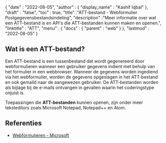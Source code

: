 {
  "date" : "2022-08-05",
  "author" : {
    "display_name" : "Kashif Iqbal"
},
  "draft" : "false",
  "toc" : true,
  "title" :"ATT-bestand - Webformulier Postgegevensbestandsindeling",
  "description" :"Meer informatie over wat een ATT-bestand is en API's die ATT-bestanden kunnen maken en openen.",
  "linktitle" : "ATT",
  "menu" : {
    "docs" : {
      "parent" : "web"
}
},
  "lastmod" : "2022-08-05"
}

## Wat is een ATT-bestand?

Een ATT-bestand is een tussenbestand dat wordt gegenereerd door webformulieren wanneer een gebruiker gegevens indient met behulp van het formulier in een webbrowser. Wanneer de gegevens worden ingediend via het webformulier, worden de gegevens opgeslagen in het ATT-bestand en ook gemaild naar de aangewezen gebruiker. De ATT-bestanden worden als bijlage bij de e-mails ontvangen in gevallen waarin het coderingstype onjuist is.

Toepassingen die **ATT-bestanden** kunnen openen, zijn onder meer teksteditors zoals Microsoft Notepad, Notepad++ en Atom.

## Referenties

* [Webformulieren - Microsoft](https://learn.microsoft.com/en-us/aspnet/web-forms/what-is-web-forms)

